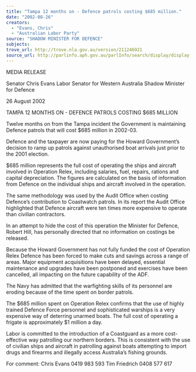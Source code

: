 ```yaml
---
title: "Tampa 12 months on - Defence patrols costing $685 million."
date: "2002-08-26"
creators:
  - "Evans, Chris"
  - "Australian Labor Party"
source: "SHADOW MINISTER FOR DEFENCE"
subjects:
trove_url: http://trove.nla.gov.au/version/211246921
source_url: http://parlinfo.aph.gov.au/parlInfo/search/display/display.w3p;query=Id%3A%22media/pressrel/PI976%22
---
```


 MEDIA RELEASE

 Senator Chris Evans Labor Senator for Western Australia Shadow Minister for Defence

 26 August 2002

 TAMPA 12 MONTHS ON - DEFENCE PATROLS COSTING $685 MILLION

 Twelve months on from the Tampa incident the Government is maintaining Defence patrols that will cost $685 million in 2002-03.

 Defence and the taxpayer are now paying for the Howard Government’s decision to ramp up patrols against unauthorised boat arrivals just prior to the 2001 election.

 $685 million represents the full cost of operating the ships and aircraft involved in Operation Relex, including salaries, fuel, repairs, rations and capital depreciation. The figures are calculated on the basis of information from Defence on the individual ships and aircraft involved in the operation.

 The same methodology was used by the Audit Office when costing Defence’s contribution to Coastwatch patrols.  In its report the Audit Office highlighted that Defence aircraft were ten times more expensive to operate than civilian contractors.

 In an attempt to hide the cost of this operation the Minister for Defence, Robert Hill, has personally directed that no information on costings be released.

 Because the Howard Government has not fully funded the cost of Operation Relex Defence has been forced to make cuts and savings across a range of areas.  Major equipment acquisitions have been delayed, essential maintenance and upgrades have been postponed and exercises have been cancelled, all impacting on the future capability of the ADF.

 The Navy has admitted that the warfighting skills of its personnel are eroding because of the time spent on border patrols.

 The $685 million spent on Operation Relex confirms that the use of highly trained Defence Force personnel and sophisticated warships is a very expensive way of deterring unarmed boats.  The full cost of operating a frigate is approximately $1 million a day.

 Labor is committed to the introduction of a Coastguard as a more cost-effective way patrolling our northern borders.  This is consistent with the use of civilian ships and aircraft in patrolling against boats attempting to import drugs and firearms and illegally access Australia’s fishing grounds.

 For comment:  Chris Evans 0419 983 593      Tim Friedrich 0408 577 617

